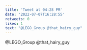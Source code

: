```yaml
---
title: 'Tweet at 04:28 PM'
date: '2022-07-07T16:28:55'
retweets: 0
likes: 1
text: "@LEGO_Group @that_hairy_guy"
---
```

@LEGO_Group @that_hairy_guy